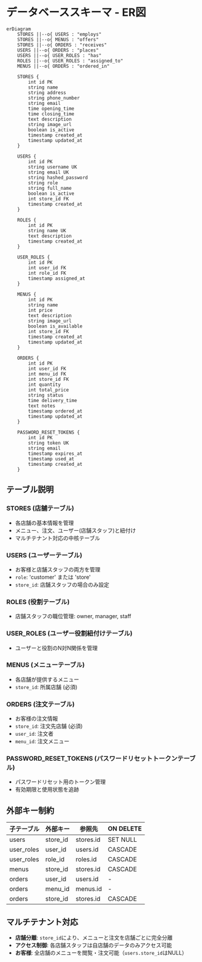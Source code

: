 # データベーススキーマ - ER図

```mermaid
erDiagram
    STORES ||--o{ USERS : "employs"
    STORES ||--o{ MENUS : "offers"
    STORES ||--o{ ORDERS : "receives"
    USERS ||--o{ ORDERS : "places"
    USERS ||--o{ USER_ROLES : "has"
    ROLES ||--o{ USER_ROLES : "assigned_to"
    MENUS ||--o{ ORDERS : "ordered_in"

    STORES {
        int id PK
        string name
        string address
        string phone_number
        string email
        time opening_time
        time closing_time
        text description
        string image_url
        boolean is_active
        timestamp created_at
        timestamp updated_at
    }

    USERS {
        int id PK
        string username UK
        string email UK
        string hashed_password
        string role
        string full_name
        boolean is_active
        int store_id FK
        timestamp created_at
    }

    ROLES {
        int id PK
        string name UK
        text description
        timestamp created_at
    }

    USER_ROLES {
        int id PK
        int user_id FK
        int role_id FK
        timestamp assigned_at
    }

    MENUS {
        int id PK
        string name
        int price
        text description
        string image_url
        boolean is_available
        int store_id FK
        timestamp created_at
        timestamp updated_at
    }

    ORDERS {
        int id PK
        int user_id FK
        int menu_id FK
        int store_id FK
        int quantity
        int total_price
        string status
        time delivery_time
        text notes
        timestamp ordered_at
        timestamp updated_at
    }

    PASSWORD_RESET_TOKENS {
        int id PK
        string token UK
        string email
        timestamp expires_at
        timestamp used_at
        timestamp created_at
    }
```

## テーブル説明

### STORES (店舗テーブル)
- 各店舗の基本情報を管理
- メニュー、注文、ユーザー(店舗スタッフ)と紐付け
- マルチテナント対応の中核テーブル

### USERS (ユーザーテーブル)
- お客様と店舗スタッフの両方を管理
- `role`: 'customer' または 'store'
- `store_id`: 店舗スタッフの場合のみ設定

### ROLES (役割テーブル)
- 店舗スタッフの職位管理: owner, manager, staff

### USER_ROLES (ユーザー役割紐付けテーブル)
- ユーザーと役割のN対N関係を管理

### MENUS (メニューテーブル)
- 各店舗が提供するメニュー
- `store_id`: 所属店舗 (必須)

### ORDERS (注文テーブル)
- お客様の注文情報
- `store_id`: 注文先店舗 (必須)
- `user_id`: 注文者
- `menu_id`: 注文メニュー

### PASSWORD_RESET_TOKENS (パスワードリセットトークンテーブル)
- パスワードリセット用のトークン管理
- 有効期限と使用状態を追跡

## 外部キー制約

| 子テーブル | 外部キー | 参照先 | ON DELETE |
|-----------|---------|--------|-----------|
| users | store_id | stores.id | SET NULL |
| user_roles | user_id | users.id | CASCADE |
| user_roles | role_id | roles.id | CASCADE |
| menus | store_id | stores.id | CASCADE |
| orders | user_id | users.id | - |
| orders | menu_id | menus.id | - |
| orders | store_id | stores.id | CASCADE |

## マルチテナント対応

- **店舗分離**: `store_id`により、メニューと注文を店舗ごとに完全分離
- **アクセス制御**: 各店舗スタッフは自店舗のデータのみアクセス可能
- **お客様**: 全店舗のメニューを閲覧・注文可能（`users.store_id`はNULL）
